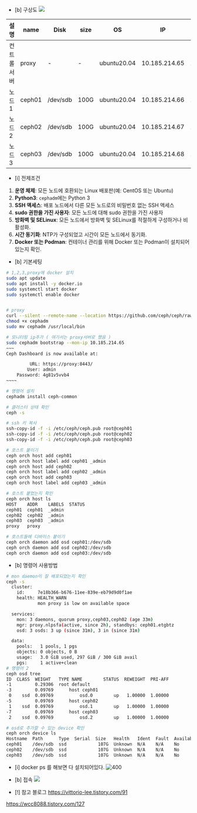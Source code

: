 


- [b] 구상도
![](https://i.imgur.com/WazIgeP.png)


| 설명 | name | Disk | size | OS | IP | Public IP |
| ---- | ---- | ---- | ---- | ---- | ---- | ---- |
| 컨트롤 서버 | proxy | - | - | ubuntu20.04 | 10.185.214.65 | 192.168.34.55 |
| 노드 1 | ceph01 | /dev/sdb | 100G | ubuntu20.04 | 10.185.214.66 | 192.168.34.67 |
| 노드 2 | ceph02 | /dev/sdb | 100G | ubuntu20.04 | 10.185.214.67 | 192.168.34.56 |
| 노드 3 | ceph03 | /dev/sdb | 100G | ubuntu20.04 | 10.185.214.68 | 192.168.34.36 |

- [i]  전제조건
1. **운영 체제**: 모든 노드에 호환되는 Linux 배포판(예: CentOS 또는 Ubuntu)
2. **Python3**: `cephadm`에는 Python 3
3. **SSH 액세스**: 배포 노드에서 다른 모든 노드로의 비밀번호 없는 SSH 액세스
4. **sudo 권한을 가진 사용자**: 모든 노드에 대해 sudo 권한을 가진 사용자
5. **방화벽 및 SELinux**: 모든 노드에서 방화벽 및 SELinux를 적절하게 구성하거나 비활성화.
6. **시간 동기화**: NTP가 구성되었고 시간이 모든 노드에서 동기화.
7. **Docker 또는 Podman**: 컨테이너 관리를 위해 Docker 또는 Podman이 설치되어 있는지 확인.

- [b] 기본세팅 
```bash
# 1,2,3,proxy에 docker 설치
sudo apt update
sudo apt install -y docker.io
sudo systemctl start docker
sudo systemctl enable docker


# proxy
curl --silent --remote-name --location https://github.com/ceph/ceph/raw/octopus/src/cephadm/cephadm 
chmod +x cephadm 
sudo mv cephadm /usr/local/bin

# 모니터링 ip추가 ( 여기서는 proxy서버로 했음 )
sudo cephadm bootstrap --mon-ip 10.185.214.65
~~~
Ceph Dashboard is now available at:

	     URL: https://proxy:8443/
	    User: admin
	Password: 4g81v5vvb4
~~~~

# 명령어 설치
cephadm install ceph-common

# 클러스터 상태 확인
ceph -s

# ssh 키 복사
ssh-copy-id -f -i /etc/ceph/ceph.pub root@ceph01
ssh-copy-id -f -i /etc/ceph/ceph.pub root@ceph02
ssh-copy-id -f -i /etc/ceph/ceph.pub root@ceph03

# 호스트 붙이기
ceph orch host add ceph01
ceph orch host label add ceph01 _admin
ceph orch host add ceph02
ceph orch host label add ceph02 _admin
ceph orch host add ceph03
ceph orch host label add ceph03 _admin

# 호스트 붙었는지 확인
ceph orch host ls
HOST    ADDR    LABELS  STATUS
ceph01  ceph01  _admin
ceph02  ceph02  _admin
ceph03  ceph03  _admin
proxy   proxy

# 호스트들에 디바이스 붙이기
ceph orch daemon add osd ceph01:/dev/sdb
ceph orch daemon add osd ceph02:/dev/sdb
ceph orch daemon add osd ceph03:/dev/sdb
```
- [b] 명령어 사용방법
```bash
# mon daemon이 잘 배포되었는지 확인
ceph -s
  cluster:
    id:     7e18b366-b676-11ee-839e-eb79d9d0f1ae
    health: HEALTH_WARN
            mon proxy is low on available space

  services:
    mon: 3 daemons, quorum proxy,ceph03,ceph02 (age 33m)
    mgr: proxy.nlpsfa(active, since 2h), standbys: ceph01.etgbtz
    osd: 3 osds: 3 up (since 31m), 3 in (since 31m)

  data:
    pools:   1 pools, 1 pgs
    objects: 0 objects, 0 B
    usage:   3.0 GiB used, 297 GiB / 300 GiB avail
    pgs:     1 active+clean
# 명령어 2
ceph osd tree
ID  CLASS  WEIGHT   TYPE NAME        STATUS  REWEIGHT  PRI-AFF
-1         0.29306  root default
-3         0.09769      host ceph01
 0    ssd  0.09769          osd.0        up   1.00000  1.00000
-5         0.09769      host ceph02
 1    ssd  0.09769          osd.1        up   1.00000  1.00000
-7         0.09769      host ceph03
 2    ssd  0.09769          osd.2        up   1.00000  1.00000

# osd로 추가할 수 있는 device 확인
ceph orch device ls
Hostname  Path      Type  Serial  Size   Health   Ident  Fault  Available
ceph01    /dev/sdb  ssd            107G  Unknown  N/A    N/A    No
ceph02    /dev/sdb  ssd            107G  Unknown  N/A    N/A    No
ceph03    /dev/sdb  ssd            107G  Unknown  N/A    N/A    No
```

- [i] docker ps 를 해보면 다 설치되어있다. 
![400](https://i.imgur.com/euyj1bT.png)


- [b] 접속
![](https://i.imgur.com/0k94E5P.png)



- [!] 참고 블로그
https://vittorio-lee.tistory.com/91


https://wcc8088.tistory.com/127

